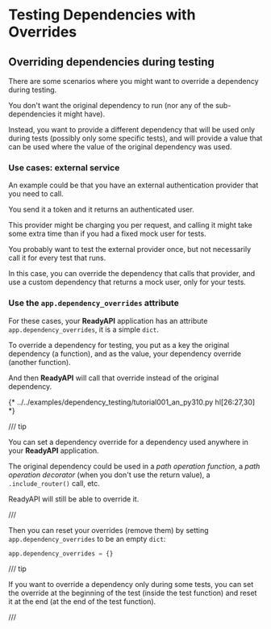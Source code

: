 # Testing Dependencies with Overrides

## Overriding dependencies during testing

There are some scenarios where you might want to override a dependency during testing.

You don't want the original dependency to run (nor any of the sub-dependencies it might have).

Instead, you want to provide a different dependency that will be used only during tests (possibly only some specific tests), and will provide a value that can be used where the value of the original dependency was used.

### Use cases: external service

An example could be that you have an external authentication provider that you need to call.

You send it a token and it returns an authenticated user.

This provider might be charging you per request, and calling it might take some extra time than if you had a fixed mock user for tests.

You probably want to test the external provider once, but not necessarily call it for every test that runs.

In this case, you can override the dependency that calls that provider, and use a custom dependency that returns a mock user, only for your tests.

### Use the `app.dependency_overrides` attribute

For these cases, your **ReadyAPI** application has an attribute `app.dependency_overrides`, it is a simple `dict`.

To override a dependency for testing, you put as a key the original dependency (a function), and as the value, your dependency override (another function).

And then **ReadyAPI** will call that override instead of the original dependency.

{* ../../examples/dependency_testing/tutorial001_an_py310.py hl[26:27,30] *}

/// tip

You can set a dependency override for a dependency used anywhere in your **ReadyAPI** application.

The original dependency could be used in a *path operation function*, a *path operation decorator* (when you don't use the return value), a `.include_router()` call, etc.

ReadyAPI will still be able to override it.

///

Then you can reset your overrides (remove them) by setting `app.dependency_overrides` to be an empty `dict`:

```Python
app.dependency_overrides = {}
```

/// tip

If you want to override a dependency only during some tests, you can set the override at the beginning of the test (inside the test function) and reset it at the end (at the end of the test function).

///
